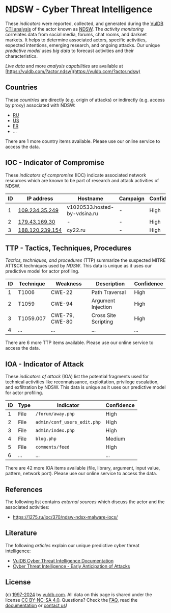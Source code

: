 # NDSW - Cyber Threat Intelligence

These _indicators_ were reported, collected, and generated during the [VulDB CTI analysis](https://vuldb.com/?kb.cti) of the actor known as [NDSW](https://vuldb.com/?actor.ndsw). The _activity monitoring_ correlates data from social media, forums, chat rooms, and darknet markets. It helps to determine associated actors, specific activities, expected intentions, emerging research, and ongoing attacks. Our unique _predictive model_ uses _big data_ to forecast activities and their characteristics.

_Live data_ and more _analysis capabilities_ are available at [https://vuldb.com/?actor.ndsw](https://vuldb.com/?actor.ndsw)

## Countries

These _countries_ are directly (e.g. origin of attacks) or indirectly (e.g. access by proxy) associated with NDSW:

* [RU](https://vuldb.com/?country.ru)
* [US](https://vuldb.com/?country.us)
* [FR](https://vuldb.com/?country.fr)
* ...

There are 1 more country items available. Please use our online service to access the data.

## IOC - Indicator of Compromise

These _indicators of compromise_ (IOC) indicate associated network resources which are known to be part of research and attack activities of NDSW.

ID | IP address | Hostname | Campaign | Confidence
-- | ---------- | -------- | -------- | ----------
1 | [109.234.35.249](https://vuldb.com/?ip.109.234.35.249) | v1020533.hosted-by-vdsina.ru | - | High
2 | [179.43.169.30](https://vuldb.com/?ip.179.43.169.30) | - | - | High
3 | [188.120.239.154](https://vuldb.com/?ip.188.120.239.154) | cy22.ru | - | High

## TTP - Tactics, Techniques, Procedures

_Tactics, techniques, and procedures_ (TTP) summarize the suspected MITRE ATT&CK techniques used by _NDSW_. This data is unique as it uses our predictive model for actor profiling.

ID | Technique | Weakness | Description | Confidence
-- | --------- | -------- | ----------- | ----------
1 | T1006 | CWE-22 | Path Traversal | High
2 | T1059 | CWE-94 | Argument Injection | High
3 | T1059.007 | CWE-79, CWE-80 | Cross Site Scripting | High
4 | ... | ... | ... | ...

There are 6 more TTP items available. Please use our online service to access the data.

## IOA - Indicator of Attack

These _indicators of attack_ (IOA) list the potential fragments used for technical activities like reconnaissance, exploitation, privilege escalation, and exfiltration by NDSW. This data is unique as it uses our predictive model for actor profiling.

ID | Type | Indicator | Confidence
-- | ---- | --------- | ----------
1 | File | `/forum/away.php` | High
2 | File | `admin/conf_users_edit.php` | High
3 | File | `admin/index.php` | High
4 | File | `blog.php` | Medium
5 | File | `comments/feed` | High
6 | ... | ... | ...

There are 42 more IOA items available (file, library, argument, input value, pattern, network port). Please use our online service to access the data.

## References

The following list contains _external sources_ which discuss the actor and the associated activities:

* https://1275.ru/ioc/370/ndsw-ndsx-malware-iocs/

## Literature

The following _articles_ explain our unique predictive cyber threat intelligence:

* [VulDB Cyber Threat Intelligence Documentation](https://vuldb.com/?kb.cti)
* [Cyber Threat Intelligence - Early Anticipation of Attacks](https://www.scip.ch/en/?labs.20201022)

## License

(c) [1997-2024](https://vuldb.com/?kb.changelog) by [vuldb.com](https://vuldb.com/?kb.about). All data on this page is shared under the license [CC BY-NC-SA 4.0](https://creativecommons.org/licenses/by-nc-sa/4.0/). Questions? Check the [FAQ](https://vuldb.com/?kb.faq), read the [documentation](https://vuldb.com/?kb) or [contact us](https://vuldb.com/?contact)!
